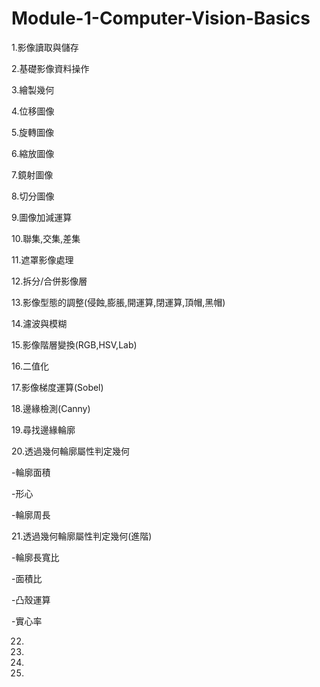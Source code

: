 # Module-1-Computer-Vision-Basics


1.影像讀取與儲存

2.基礎影像資料操作

3.繪製幾何

4.位移圖像

5.旋轉圖像

6.縮放圖像

7.鏡射圖像

8.切分圖像

9.圖像加減運算

10.聯集,交集,差集

11.遮罩影像處理

12.拆分/合併影像層

13.影像型態的調整(侵蝕,膨脹,開運算,閉運算,頂帽,黑帽)

14.濾波與模糊

15.影像階層變換(RGB,HSV,Lab)

16.二值化

17.影像梯度運算(Sobel)

18.邊緣檢測(Canny)

19.尋找邊緣輪廓

20.透過幾何輪廓屬性判定幾何
  
  -輪廓面積
  
  -形心
  
  -輪廓周長

21.透過幾何輪廓屬性判定幾何(進階)

  -輪廓長寬比
  
  -面積比
  
  -凸殼運算
  
  -實心率

22.

23.

24.

25.





